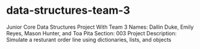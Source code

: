 # data-structures-team-3
Junior Core Data Structures Project With Team 3
Names: Dallin Duke, Emily Reyes, Mason Hunter, and Toa Pita
Section: 003
Project Description: Simulate a resturant order line using dictionaries, lists, and objects